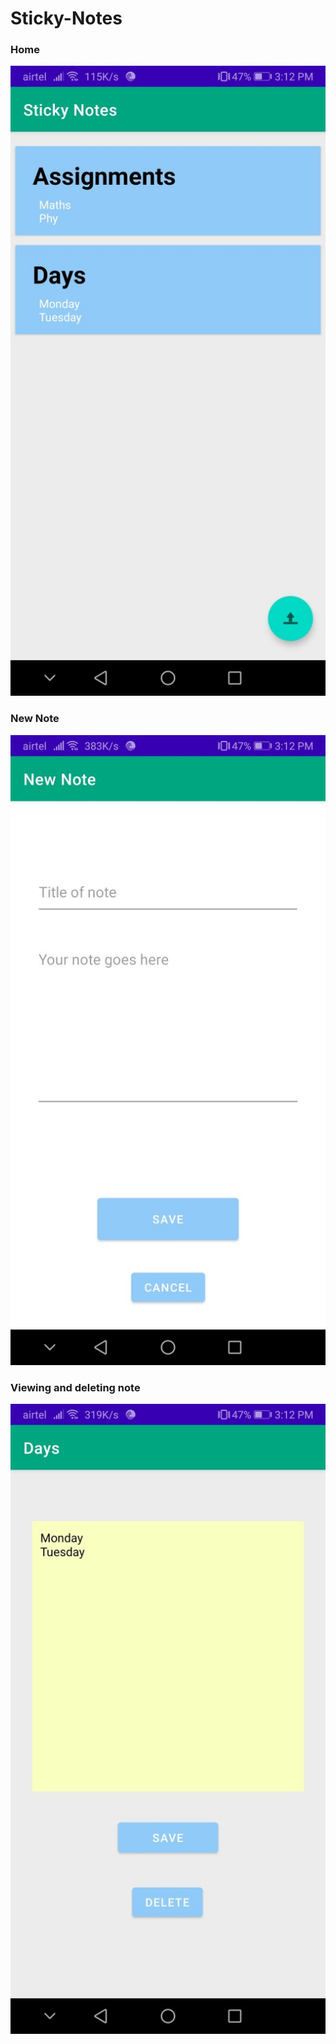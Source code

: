 # Sticky-Notes


### Home
![Screenshot](Screenshots/1.jpg)

### New Note
![Screenshot](Screenshots/2.jpg)

### Viewing and deleting note
![Screenshot](Screenshots/3.jpg)
